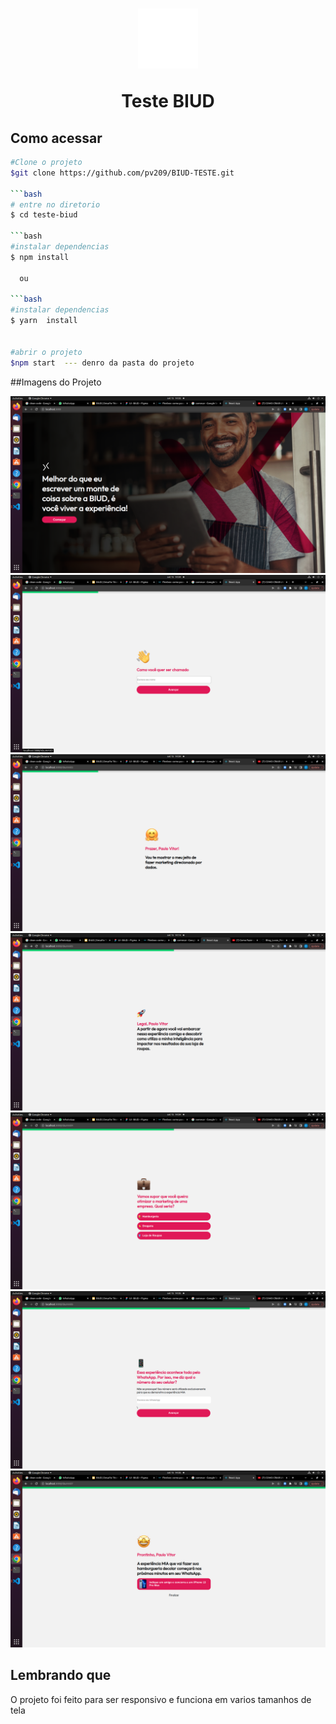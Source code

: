 <h1 align="center">
 <img src="./src/Images/Symbol.svg"/> 
 <p>Teste BIUD</p>
</h1>

## Como acessar 
 ```bash
 #Clone o projeto
 $git clone https://github.com/pv209/BIUD-TESTE.git

 ```bash
 # entre no diretorio
 $ cd teste-biud

 ```bash
 #instalar dependencias
 $ npm install

   ou

 ```bash
 #instalar dependencias
 $ yarn  install


 #abrir o projeto 
$npm start  --- denro da pasta do projeto
```
##Imagens do Projeto

<img src="./src/Images/home.png" />

<img src="./src/Images/pag2.png" />

<img src="./src/Images/page3.png" />

<img src="./src/Images/page7.png" />

<img src="./src/Images/page4.png" />

<img src="./src/Images/page5.png" />

<img src="./src/Images/page6.png" />



## Lembrando que

<p>O projeto foi feito para ser responsivo e funciona em varios tamanhos de tela</p>
